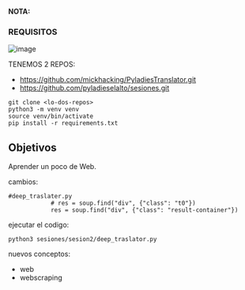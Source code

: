 
__NOTA:__ 

### REQUISITOS

![image](https://user-images.githubusercontent.com/120072170/213825088-69adc650-a389-4383-8acc-57703db2bea9.png)



TENEMOS 2 REPOS:

- https://github.com/mickhacking/PyladiesTranslator.git
- https://github.com/pyladieselalto/sesiones.git

```
git clone <lo-dos-repos>
python3 -m venv venv
source venv/bin/activate
pip install -r requirements.txt
```

## Objetivos

Aprender un poco de Web.

cambios:

```
#deep_traslater.py
            # res = soup.find("div", {"class": "t0"})
            res = soup.find("div", {"class": "result-container"})
```


ejecutar el codigo:

```
python3 sesiones/sesion2/deep_traslator.py
```

nuevos conceptos:

- web
- webscraping

